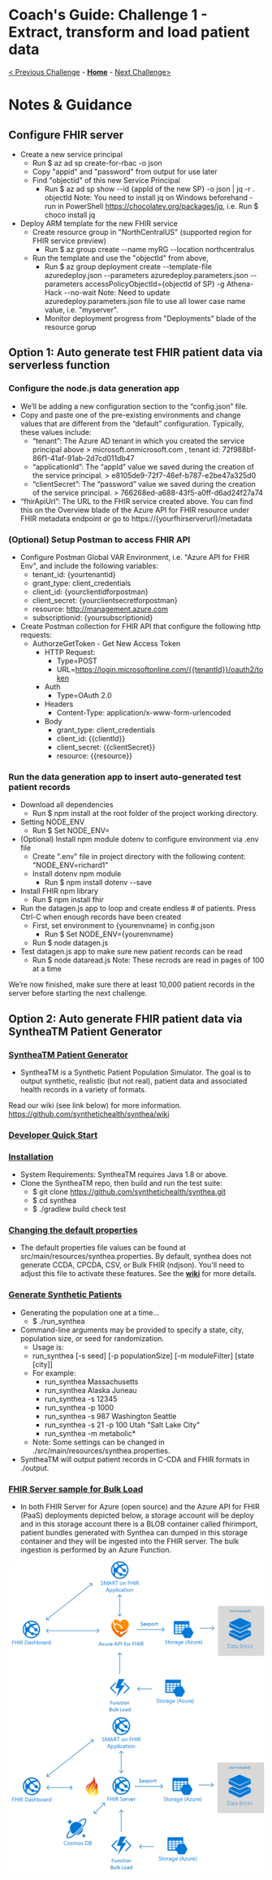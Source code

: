 # Coach's Guide: Challenge 1 - Extract, transform and load patient data

[< Previous Challenge](./Challenge00.md) - **[Home](../readme.md)** - [Next Challenge>](./Challenge02.md)

# Notes & Guidance

## Configure FHIR server
- Create a new service principal
    - Run $ az ad sp create-for-rbac -o json
    - Copy "appid" and "password" from output for use later
    - Find "objectid" of this new Service Principal
        - Run $ az ad sp show --id {appId of the new SP} -o json | jq -r . objectId
        Note: You need to install jq on Windows beforehand - run in PowerShell https://chocolatey.org/packages/jq, 
        i.e. Run $ choco install jq
- Deploy ARM template for the new FHIR service
    - Create resource group in "NorthCentralUS" (supported region for FHIR service preview)
        - Run $ az group create --name myRG --location northcentralus
    - Run the template and use the "objectId" from above,
        - Run $ az group deployment create --template-file azuredeploy.json --parameters azuredeploy.parameters.json --parameters accessPolicyObjectId={objectId of SP} -g Athena-Hack --no-wait
        Note: Need to update azuredeploy.parameters.json file to use all lower case name value, i.e. "myserver".
        - Monitor deployment progress from "Deployments" blade of the resource gorup

## Option 1: Auto generate test FHIR patient data via serverless function
### Configure the node.js data generation app
- We’ll be adding a new configuration section to the “config.json” file.
- Copy and paste one of the pre-existing environments and change values that are different from the “default” configuration. Typically, these values include:
    - “tenant”: The Azure AD tenant in which you created the service principal above > microsoft.onmicrosoft.com , tenant id: 72f988bf-86f1-41af-91ab-2d7cd011db47
    - “applicationId”: The “appId” value we saved during the creation of the service principal. > e8105de9-72f7-46ef-b787-e2be47a325d0
    - “clientSecret”: The “password” value we saved during the creation of the service principal. > 766268ed-a688-43f5-a0ff-d6ad24f27a74
- “fhirApiUrl”: The URL to the FHIR service created above. You can find this on the Overview blade of the Azure API for FHIR resource under FHIR metadata endpoint or go to https://{yourfhirserverurl}/metadata

### (Optional) Setup Postman to access FHIR API
- Configure Postman Global VAR Environment, i.e. "Azure API for FHIR Env", and include the following variables:
    - tenant_id: {yourtenantid}
    - grant_type: client_credentials
    - client_id: {yourclientidforpostman}
    - client_secret: {yourclientsecretforpostman}
    - resource: http://management.azure.com
    - subscriptionid: {yoursubscriptionid}
- Create Postman collection for FHIR API that configure the following http requests:
    - AuthorzeGetToken - Get New Access Token
        - HTTP Request: 
            - Type=POST 
            - URL=https://login.microsoftonline.com/{{tenantId}}/oauth2/token
        - Auth
            - Type=OAuth 2.0
        - Headers
            - Content-Type: application/x-www-form-urlencoded
        - Body
            - grant_type: client_credentials
            - client_id: {{clientId}}
            - client_secret: {{clientSecret}}
            - resource: {{resource}}
### Run the data generation app to insert auto-generated test patient records
- Download all dependencies
    - Run $ npm install at the root folder of the project working directory.
- Setting NODE_ENV
    - Run $ Set NODE_ENV=<environmentname>
- (Optional) Install npm module dotenv to configure environment via .env file
    - Create ".env" file in project directory with the following content: "NODE_ENV=richard1"
    - Install dotenv npm module
        - Run $ npm install dotenv --save
- Install FHIR npm library
    - Run $ npm install fhir
- Run the datagen.js app to loop and create endless # of patients.  Press Ctrl-C when enough records have been created
    - First, set environment to {yourenvname} in config.json
        - Run $ Set NODE_ENV={yourenvname}
    - Run $ node datagen.js 
- Test datagen.js app to make sure new patient records can be read
    - Run $ node dataread.js
    Note: These recrods are read in pages of 100 at a time

We’re now finished, make sure there at least 10,000 patient records in the server before starting the next challenge.

## Option 2: Auto generate FHIR patient data via SyntheaTM Patient Generator

### **[SyntheaTM Patient Generator](https://github.com/synthetichealth/synthea#syntheatm-patient-generator)**
- SyntheaTM is a Synthetic Patient Population Simulator. The goal is to output synthetic, realistic (but not real), patient data and associated health records in a variety of formats.

Read our wiki (see link below) for more information.
https://github.com/synthetichealth/synthea/wiki

### **[Developer Quick Start](https://github.com/synthetichealth/synthea#developer-quick-start)**
### **[Installation](https://github.com/synthetichealth/synthea#installation)**
- System Requirements: SyntheaTM requires Java 1.8 or above.
- Clone the SyntheaTM repo, then build and run the test suite:
    - $ git clone https://github.com/synthetichealth/synthea.git
    - $ cd synthea
    - $ ./gradlew build check test

### **[Changing the default properties](https://github.com/synthetichealth/synthea#changing-the-default-properties)**
- The default properties file values can be found at src/main/resources/synthea.properties. By default, synthea does not generate CCDA, CPCDA, CSV, or Bulk FHIR (ndjson). You'll need to adjust this file to activate these features. See the **[wiki](https://github.com/synthetichealth/synthea/wiki)** for more details.

### **[Generate Synthetic Patients](https://github.com/synthetichealth/synthea#generate-synthetic-patients)**
- Generating the population one at a time...
    - $ ./run_synthea
- Command-line arguments may be provided to specify a state, city, population size, or seed for randomization.
    - Usage is:
    - run_synthea [-s seed] [-p populationSize] [-m moduleFilter] [state [city]]
    - For example:
        - run_synthea Massachusetts
        - run_synthea Alaska Juneau
        - run_synthea -s 12345
        - run_synthea -p 1000
        - run_synthea -s 987 Washington Seattle
        - run_synthea -s 21 -p 100 Utah "Salt Lake City"
        - run_synthea -m metabolic*
    - Note: Some settings can be changed in ./src/main/resources/synthea.properties.
- SyntheaTM will output patient records in C-CDA and FHIR formats in ./output.

### **[FHIR Server sample for Bulk Load](https://github.com/microsoft/fhir-server-samples)**
- In both FHIR Server for Azure (open source) and the Azure API for FHIR (PaaS) deployments depicted below, a storage account will be deploy and in this storage account there is a BLOB container called fhirimport, patient bundles generated with Synthea can dumped in this storage container and they will be ingested into the FHIR server. The bulk ingestion is performed by an Azure Function.

![Azure API for FHIR PaaS server:](../Resources/fhir-server-samples-paas.png)
![open source FHIR Server for Azure:](../Resources/fhir-server-samples-oss.png)